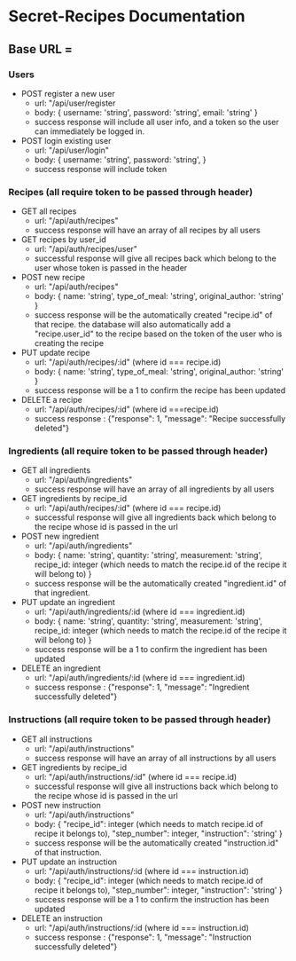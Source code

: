 # Secret-Recipes Documentation

## Base URL =


### Users
- POST register a new user
    - url: "/api/user/register
    - body: {
        username: 'string',
        password: 'string',
        email: 'string'
    }
    - success response will include all user info, and a token so the user can immediately be logged in.
- POST login existing user
    - url: "/api/user/login"
    - body: {
        username: 'string',
        password: 'string',
    }
    - success response will include token 

### Recipes (all require token to be passed through header)
  - GET all recipes
    - url: "/api/auth/recipes"
    - success response will have an array of all recipes by all users
 - GET recipes by user_id
    - url: "/api/auth/recipes/user"
    - successful response will give all recipes back which belong to the user whose token is passed in the header
 - POST new recipe
    - url: "/api/auth/recipes"
    - body: {
        name: 'string',
        type_of_meal: 'string',
        original_author: 'string'
    }
    - success response will be the automatically created "recipe.id" of that recipe. the database will also automatically add a "recipe.user_id" to the recipe based on the token of the user who is creating the recipe
 - PUT update recipe
    - url: "/api/auth/recipes/:id" (where id === recipe.id)
    - body: {
        name: 'string',
        type_of_meal: 'string',
        original_author: 'string'
    }
    - success response will be a 1 to confirm the recipe has been updated
 - DELETE a recipe
    - url: "/api/auth/recipes/:id" (where id ===recipe.id)
    - success response : {"response": 1, "message": "Recipe successfully deleted"}

### Ingredients (all require token to be passed through header)
  - GET all ingredients
    - url: "/api/auth/ingredients"
    - success response will have an array of all ingredients by all users
 - GET ingredients by recipe_id
    - url: "/api/auth/recipes/:id" (where id === recipe.id)
    - successful response will give all ingredients back which belong to the recipe whose id is passed in the url
 - POST new ingredient
    - url: "/api/auth/ingredients"
    - body: {
        name: 'string',
        quantity: 'string',
        measurement: 'string',
        recipe_id: integer (which needs to match the recipe.id of the recipe it will belong to)
    }
    - success response will be the automatically created "ingredient.id" of that ingredient.
 - PUT update an ingredient
    - url: "/api/auth/ingredients/:id (where id === ingredient.id)
    - body: {
        name: 'string',
        quantity: 'string',
        measurement: 'string',
        recipe_id: integer (which needs to match the recipe.id of the recipe it will belong to)
    }
    - success response will be a 1 to confirm the ingredient has been updated
 - DELETE an ingredient
    - url: "/api/auth/ingredients/:id (where id === ingredient.id)
    - success response : {"response": 1, "message": "Ingredient successfully deleted"}

### Instructions (all require token to be passed through header)
  - GET all instructions
    - url: "/api/auth/instructions"
    - success response will have an array of all instructions by all users
 - GET ingredients by recipe_id
    - url: "/api/auth/instructions/:id" (where id === recipe.id)
    - successful response will give all instructions back which belong to the recipe whose id is passed in the url
 - POST new instruction
    - url: "/api/auth/instructions"
    - body: {
        "recipe_id": integer (which needs to match recipe.id of recipe it belongs to),
        "step_number":  integer,
        "instruction": 'string'
    }
    - success response will be the automatically created "instruction.id" of that instruction.
 - PUT update an instruction
    - url: "/api/auth/instructions/:id (where id === instruction.id)
    - body: {
        "recipe_id": integer (which needs to match recipe.id of recipe it belongs to),
        "step_number":  integer,
        "instruction": 'string'
    }
    - success response will be a 1 to confirm the instruction has been updated
 - DELETE an instruction
    - url: "/api/auth/instructions/:id (where id === instruction.id)
    - success response : {"response": 1, "message": "Instruction successfully deleted"}

